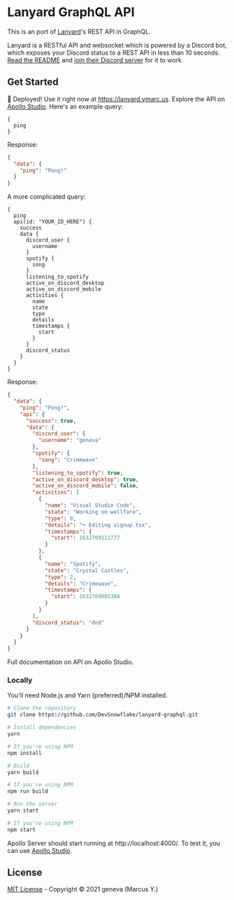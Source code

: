 # Lanyard GraphQL API

This is an port of [Lanyard](https://github.com/Phineas/lanyard)'s REST API in GraphQL.

Lanyard is a RESTful API and websocket which is powered by a Discord bot, which exposes your Discord status to a REST API in less than 10 seconds. [Read the README](https://github.com/Phineas/lanyard#readme) and [join their Discord server](https://discord.gg/WScAm7vNGF) for it to work.

## Get Started

🎉 Deployed! Use it right now at https://lanyard.ymarc.us. Explore the API on [Apollo Studio](https://studio.apollographql.com/sandbox?endpoint=https://lanyard.ymarc.us). Here's an example query:  
```gql
{
  ping
}
```  
Response:

```json
{
  "data": {
    "ping": "Pong!"
  }
}
```  
A more complicated query:

```gql
{
  ping
  api(id: "YOUR_ID_HERE") {
    success
    data {
      discord_user {
        username
      }
      spotify {
        song
      }
      listening_to_spotify
      active_on_discord_desktop
      active_on_discord_mobile
      activities {
        name
        state
        type
        details
        timestamps {
          start
        }
      }
      discord_status
    }
  }
}
```  

Response:  

```json
{
  "data": {
    "ping": "Pong!",
    "api": {
      "success": true,
      "data": {
        "discord_user": {
          "username": "geneva"
        },
        "spotify": {
          "song": "Crimewave"
        },
        "listening_to_spotify": true,
        "active_on_discord_desktop": true,
        "active_on_discord_mobile": false,
        "activities": [
          {
            "name": "Visual Studio Code",
            "state": "Working on wellfare",
            "type": 0,
            "details": "⌨️ Editing signup.tsx",
            "timestamps": {
              "start": 1632769111777
            }
          },
          {
            "name": "Spotify",
            "state": "Crystal Castles",
            "type": 2,
            "details": "Crimewave",
            "timestamps": {
              "start": 1632769085304
            }
          }
        ],
        "discord_status": "dnd"
      }
    }
  }
}
```  

Full documentation on API on Apollo Studio.


### Locally

You'll need Node.js and Yarn (preferred)/NPM installed.

```sh
# Clone the repository
git clone https://github.com/DevSnowflake/lanyard-graphql.git

# Install dependencies
yarn

# If you're using NPM
npm install

# Build
yarn build

# If you're using NPM
npm run build

# Run the server
yarn start

# If you're using NPM
npm start
```

Apollo Server should start running at http://localhost:4000/. To test it, you can use [Apollo Studio]("https://studio.apollographql.com/sandbox?endpoint=http%3A%2F%2Flocalhost%3A4000%2F").

## License

[MIT License](LICENSE) - Copyright © 2021 geneva (Marcus Y.)
